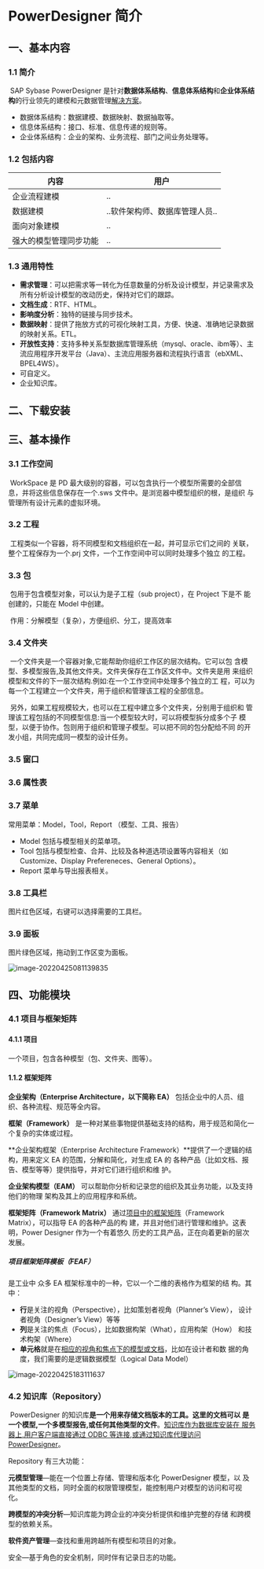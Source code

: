 # PowerDesigner 简介

## 一、基本内容

### 1.1 简介

​	SAP Sybase PowerDesigner 是针对**数据体系结构**、**信息体系结构**和**企业体系结构**的行业领先的建模和元数据管理<u>解决方案</u>。

- 数据体系结构：数据建模、数据映射、数据抽取等。
- 信息体系结构：接口、标准、信息传递的规则等。
- 企业体系结构：企业的架构、业务流程、部门之间业务处理等。

### 1.2 包括内容

| 内容                   | 用户                           |
| ---------------------- | ------------------------------ |
| 企业流程建模           | ..                             |
| 数据建模               | ..软件架构师、数据库管理人员.. |
| 面向对象建模           | ..                             |
| 强大的模型管理同步功能 | ..                             |

### 1.3 通用特性

- **需求管理**：可以把需求等一转化为任意数量的分析及设计模型，并记录需求及所有分析设计模型的改动历史，保持对它们的跟踪。
- **文档生成**：RTF、HTML。
- **影响度分析**：独特的链接与同步技术。
- **数据映射**：提供了拖放方式的可视化映射工具，方便、快速、准确地记录数据的映射关系。ETL。
- **开放性支持**：支持多种关系型数据库管理系统（mysql、oracle、ibm等）、主流应用程序开发平台（Java）、主流应用服务器和流程执行语言（ebXML、BPEL4WS）。
- 可自定义。
- 企业知识库。

## 二、下载安装

## 三、基本操作

### 3.1 工作空间

​	WorkSpace 是 PD 最大级别的容器，可以包含执行一个模型所需要的全部信 息，并将这些信息保存在一个.sws 文件中。是浏览器中模型组织的根，是组织 与管理所有设计元素的虚拟环境。

### 3.2 工程

​	工程类似一个容器，将不同模型和文档组织在一起，并可显示它们之间的 关联，整个工程保存为一个.prj 文件，一个工作空间中可以同时处理多个独立 的工程。

### 3.3 包

​	包用于包含模型对象，可以认为是子工程（sub project），在 Project 下是不 能创建的，只能在 Model 中创建。 

​	作用：分解模型（复杂），方便组织、分工，提高效率

### 3.4 文件夹

​	一个文件夹是一个容器对象,它能帮助你组织工作区的层次结构。它可以包 含模型、多模型报告,及其他文件夹。文件夹保存在工作区文件中。文件夹是用 来组织模型和文件的下一层次结构.例如:在一个工作空间中处理多个独立的工 程，可以为每一个工程建立一个文件夹，用于组织和管理该工程的全部信息。

​	另外，如果工程规模较大，也可以在工程中建立多个文件夹，分别用于组织和 管理该工程包括的不同模型信息:当一个模型较大时，可以将模型拆分成多个子 模型，以便于协作。包则用于组织和管理子模型。可以把不同的包分配给不同 的开发小组，共同完成同一模型的设计任务。

### 3.5 窗口

### 3.6 属性表

### 3.7 菜单

常用菜单：Model，Tool，Report （模型、工具、报告）

- Model 包括与模型相关的菜单项。 
- Tool 包括与模型检查、合并、比较及各种道选项设置等内容相关（如 Customize、Display Prefereneces、General Options）。 
- Report 菜单与导出报表相关。

### 3.8 工具栏

图片红色区域，右键可以选择需要的工具栏。

### 3.9 面板

图片绿色区域，拖动到工作区变为面板。

![image-20220425081139835](D:\zyb\project\MyNotes\docs\数据仓库\PowerDesigner\PowerDesigner简介.resource\image-20220425081139835.png)

## 四、功能模块

### 4.1 项目与框架矩阵

#### 4.1.1 项目

一个项目，包含各种模型（包、文件夹、图等）。

#### 1.1.2 框架矩阵

**企业架构（Enterprise Architecture，以下简称 EA）** 包括企业中的人员、组织、各种流程、规范等全内容。

**框架（Framework）** 是一种对某些事物提供基础支持的结构，用于规范和简化一个复杂的实体或过程。

**企业架构框架（Enterprise Architecture Framework）**提供了一个逻辑的结构，用来定义 EA 的范围，分解和简化，对生成 EA 的 各种产品（比如文档、报告、模型等等）提供指导，并对它们进行组织和维 护。

**企业架构模型（EAM）** 可以帮助你分析和记录您的组织及其业务功能，以及支持他们的物理 架构及其上的应用程序和系统。

**框架矩阵（Framework Matrix）** 通过<u>项目中的框架矩阵</u>（Framework Matrix），可以指导 EA 的各种产品的构 建，并且对他们进行管理和维护。这表明，Power Designer 作为一个有着悠久 历史的工具产品，正在向着更新的层次发展。



##### 项目框架矩阵模板（FEAF）

是工业中 众多 EA 框架标准中的一种，它以一个二维的表格作为框架的结 构。其中：

- **行**是关注的视角（Perspective），比如策划者视角（Planner’s View）， 设计者视角（Designer’s View）等等
- **列**是关注的焦点（Focus），比如数据构架（What），应用构架（How） 和技术构架（Where）
- **单元格**就是在<u>相应的视角和焦点下的模型或文档</u>，比如在设计者和数 据的角度，我们需要的是逻辑数据模型（Logical Data Model）

![image-20220425183111637](D:\zyb\project\MyNotes\docs\数据仓库\PowerDesigner\PowerDesigner简介.resource\image-20220425183111637.png)

### 4.2 知识库（Repository）

​	PowerDesigner 的知识库**是一个用来存储文档版本的工具。这里的文档可以 是一个模型,一个多模型报告,或任何其他类型的文件**。<u>知识库作为数据库安装在 服务器上,用户客户端直接通过 ODBC 等连接,或通过知识库代理访问 PowerDesigner</u>。



Repository 有三大功能： 

**元模型管理**—能在一个位置上存储、管理和版本化 PowerDesigner 模型，以 及其他类型的文档，同时全面的权限管理模型，能控制用户对模型的访问和可视 化。 

**跨模型的冲突分析**—知识库能为跨企业的冲突分析提供和维护完整的存储 和跨模型的依赖关系。 

**软件资产管理**—查找和重用跨越所有模型和项目的对象。 

安全—基于角色的安全机制，同时伴有记录日志的功能。

